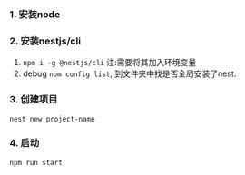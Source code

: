 ### 1. 安装node
### 2. 安装nestjs/cli 
1. `npm i -g @nestjs/cli` 注:需要将其加入环境变量
2. debug `npm config list`, 到文件夹中找是否全局安装了nest. 
### 3. 创建项目
`nest new project-name`
### 4. 启动
`npm run start`